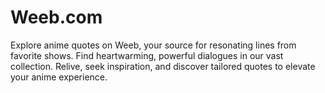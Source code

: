 # Weeb.com
Explore anime quotes on Weeb, your source for resonating lines from favorite shows. Find heartwarming, powerful dialogues in our vast collection. Relive, seek inspiration, and discover tailored quotes to elevate your anime experience.
